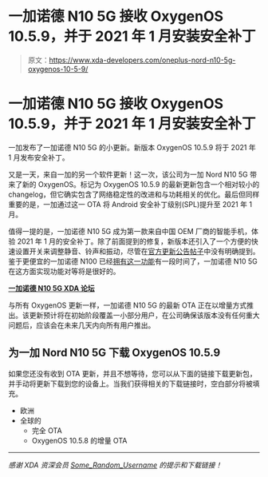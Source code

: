 # 一加诺德 N10 5G 接收 OxygenOS 10.5.9，并于 2021 年 1 月安装安全补丁

> 原文：<https://www.xda-developers.com/oneplus-nord-n10-5g-oxygenos-10-5-9/>

# 一加诺德 N10 5G 接收 OxygenOS 10.5.9，并于 2021 年 1 月安装安全补丁

一加发布了一加诺德 N10 5G 的小更新。新版本 OxygenOS 10.5.9 将于 2021 年 1 月发布安全补丁。

又是一天，来自一加的另一个软件更新！这一次，该公司为一加 Nord N10 5G 带来了新的 OxygenOS。标记为 OxygenOS 10.5.9 的最新更新包含一个相对较小的 changelog，但它确实包含了网络稳定性的改进和与功耗相关的优化。最后但同样重要的是，一加通过这一 OTA 将 Android 安全补丁级别(SPL)提升至 2021 年 1 月。

值得一提的是，一加诺德 N10 5G 成为第一款来自中国 OEM 厂商的智能手机，体验 2021 年 1 月的安全补丁。除了前面提到的修复，新版本还引入了一个方便的快速设置开关来调整静音、铃声和振动，尽管在[官方更新公告帖子](https://forums.oneplus.com/threads/oxygenos-10-5-9-for-the-oneplus-nord-n10-5g.1379055/)中没有明确提到。鉴于更便宜的一加诺德 N100 已经[拥有这一功能](https://www.xda-developers.com/oneplus-nord-nord-n100-december-2020-security/)有一段时间了，一加诺德 N10 5G 在这方面实现功能对等将是很好的。

**[一加诺德 N10 5G XDA 论坛](https://forum.xda-developers.com/c/oneplus-nord-n10-5g.11803/)**

与所有 OxygenOS 更新一样，一加诺德 N10 5G 的最新 OTA 正在以增量方式推出。该更新预计将在初始阶段覆盖一小部分用户，在公司确保该版本没有任何重大问题后，应该会在未来几天内向所有用户推出。

## 为一加 Nord N10 5G 下载 OxygenOS 10.5.9

如果您还没有收到 OTA 更新，并且不想等待，您可以从下面的链接下载更新包，并手动将更新下载到您的设备上。当我们获得相关的下载链接时，空白部分将被填充。

*   欧洲
*   全球的
    *   完全 OTA
    *   OxygenOS 10.5.8 的增量 OTA

* * *

*感谢 XDA 资深会员 [Some_Random_Username](https://forum.xda-developers.com/m/some_random_username.8234677/) 的提示和下载链接！*